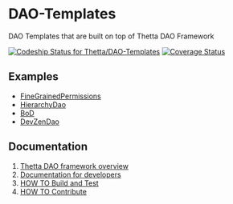 # DAO-Templates
DAO Templates that are built on top of Thetta DAO Framework

[ ![Codeship Status for Thetta/DAO-Templates](https://app.codeship.com/projects/2dda7d70-5ff8-0136-443b-02dfb7ae7eef/status?branch=master)](https://app.codeship.com/projects/296178)
[![Coverage Status](https://coveralls.io/repos/github/Thetta/DAO-Templates/badge.svg?branch=master)](https://coveralls.io/github/Thetta/DAO-Templates?branch=master)

## Examples
- [FineGrainedPermissions](https://github.com/Thetta/DAO-Templates/blob/master/contracts/0-FineGrainedPermissions/0-FineGrainedPermissions.sol)
- [HierarchyDao](https://github.com/Thetta/DAO-Templates/blob/master/contracts/1-HierarchyDao/1-HierarchyDao.sol)
- [BoD](https://github.com/Thetta/DAO-Templates/blob/master/contracts/2-BoD/2-BoD.sol)
- [DevZenDao](https://github.com/Thetta/DAO-Templates/blob/master/contracts/3-DevZenDao/DevZenDaoFactory.sol)

## Documentation

1. [Thetta DAO framework overview](https://docs.google.com/document/d/1VG0-zY9Jn6FA21IJuVEt2voDQkBQN6B_uyKZWjb9hSM/edit?usp=sharing)
1. [Documentation for developers](https://docs.google.com/document/d/1wFuN57WEuK7BxZ24GrPL3Di_YqUoD25ORVitDHKQ7cU/edit?usp=sharing)
1. [HOW TO Build and Test](DEVELOPMENT.md)
1. [HOW TO Contribute](CONTRIBUTING.md)